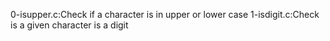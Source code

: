 0-isupper.c:Check if a character is in upper or lower case
1-isdigit.c:Check is a given character is a digit
